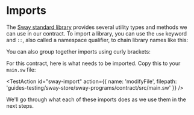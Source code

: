 
# Imports

The [Sway standard library](https://fuellabs.github.io/sway/master/std/) provides several utility types and methods we can use in our contract. To import a library, you can use the `use` keyword and `::`, also called a namespace qualifier, to chain library names like this:

<CodeImport
  file="../../examples/intro-to-sway/sway-store/sway-programs/contract/src/docs_hub_misc.sw"
  comment="import_single"
  commentType="//"
  lang="sway"
/>

You can also group together imports using curly brackets:

<CodeImport
  file="../../examples/intro-to-sway/sway-store/sway-programs/contract/src/docs_hub_misc.sw"
  comment="import_multi"
  commentType="//"
  lang="sway"
/>

For this contract, here is what needs to be imported. Copy this to your `main.sw` file:

<TestAction
id="sway-import"
action={{
  name: 'modifyFile',
  filepath: 'guides-testing/sway-store/sway-programs/contract/src/main.sw'
}}
/>

<CodeImport
  file="../../examples/intro-to-sway/sway-store/sway-programs/contract/src/main.sw"
  comment="import"
  commentType="//"
  lang="sway"
/>

We'll go through what each of these imports does as we use them in the next steps.
